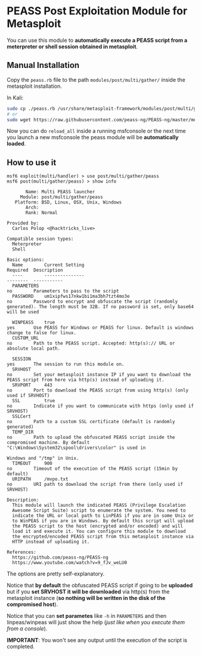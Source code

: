 # PEASS Post Exploitation Module for Metasploit

You can use this module to **automatically execute a PEASS script from a meterpreter or shell session obtained in metasploit**.

## Manual Installation
Copy the `peass.rb` file to the path `modules/post/multi/gather/` inside the metasploit installation.

In Kali: 
```bash
sudo cp ./peass.rb /usr/share/metasploit-framework/modules/post/multi/gather/
# or
sudo wget https://raw.githubusercontent.com/peass-ng/PEASS-ng/master/metasploit/peass.rb -O /usr/share/metasploit-framework/modules/post/multi/gather/peass.rb
```

Now you can do `reload_all` inside a running msfconsole or the next time you launch a new msfconsole the peass module will be **automatically loaded**.

## How to use it
```
msf6 exploit(multi/handler) > use post/multi/gather/peass
msf6 post(multi/gather/peass) > show info

       Name: Multi PEASS launcher
     Module: post/multi/gather/peass
   Platform: BSD, Linux, OSX, Unix, Windows
       Arch: 
       Rank: Normal

Provided by:
  Carlos Polop <@hacktricks_live>

Compatible session types:
  Meterpreter
  Shell

Basic options:
  Name        Current Setting                                                           Required  Description
  ----        ---------------                                                           --------  -----------
  PARAMETERS                                                                            no        Parameters to pass to the script
  PASSWORD    um1xipfws17nkw1bi1ma3bh7tzt4mo3e                                          no        Password to encrypt and obfuscate the script (randomly generated). The length must be 32B. If no password is set, only base64 will be used

  WINPEASS    true                                                                      yes       Use PEASS for Windows or PEASS for linux. Default is windows change to false for linux.
  CUSTOM_URL                                                                            no        Path to the PEASS script. Accepted: http(s):// URL or absolute local path.
                                            
  SESSION                                                                               yes       The session to run this module on.
  SRVHOST                                                                               no        Set your metasploit instance IP if you want to download the PEASS script from here via http(s) instead of uploading it.
  SRVPORT     443                                                                       no        Port to download the PEASS script from using http(s) (only used if SRVHOST)
  SSL         true                                                                      no        Indicate if you want to communicate with https (only used if SRVHOST)
  SSLCert                                                                               no        Path to a custom SSL certificate (default is randomly generated)
  TEMP_DIR                                                                              no        Path to upload the obfuscated PEASS script inside the compromised machine. By default "C:\Windows\System32\spool\drivers\color" is used in
                                                                                                   Windows and "/tmp" in Unix.
  TIMEOUT     900                                                                       no        Timeout of the execution of the PEASS script (15min by default)
  URIPATH     /mvpo.txt                                                                 no        URI path to download the script from there (only used if SRVHOST)

Description:
  This module will launch the indicated PEASS (Privilege Escalation 
  Awesome Script Suite) script to enumerate the system. You need to 
  indicate the URL or local path to LinPEAS if you are in some Unix or 
  to WinPEAS if you are in Windows. By default this script will upload 
  the PEASS script to the host (encrypted and/or encoded) and will 
  load it and execute it. You can configure this module to download 
  the encrypted/encoded PEASS script from this metasploit instance via 
  HTTP instead of uploading it.

References:
  https://github.com/peass-ng/PEASS-ng
  https://www.youtube.com/watch?v=9_fJv_weLU0
```

The options are pretty self-explanatory.

Notice that **by default** the obfuscated PEASS script if going to be **uploaded** but if you **set SRVHOST it will be downloaded** via http(s) from the metasploit instance (**so nothing will be written in the disk of the compromised host**).

Notice that you can **set parametes** like `-h` in `PARAMETERS` and then linpeas/winpeas will just show the help (*just like when you execute them from a console*).

**IMPORTANT**: You won't see any output until the execution of the script is completed.
